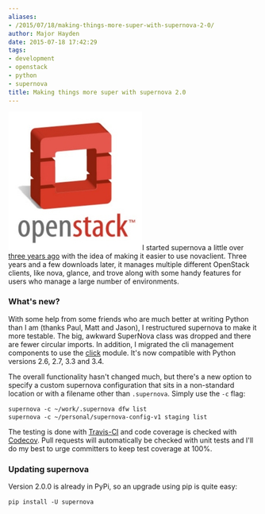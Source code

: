 ```yaml
---
aliases:
- /2015/07/18/making-things-more-super-with-supernova-2-0/
author: Major Hayden
date: 2015-07-18 17:42:29
tags:
- development
- openstack
- python
- supernova
title: Making things more super with supernova 2.0
---
```


[<img src="/wp-content/uploads/2011/08/OpenStackLogo_270x279.jpg" alt="OpenStackLogo supernova" width="270" height="279" class="alignright size-full wp-image-2399" />][1]I started supernova a little over [three years ago][2] with the idea of making it easier to use novaclient. Three years and a few downloads later, it manages multiple different OpenStack clients, like nova, glance, and trove along with some handy features for users who manage a large number of environments.

### What's new?

With some help from some friends who are much better at writing Python than I am (thanks Paul, Matt and Jason), I restructured supernova to make it more testable. The big, awkward SuperNova class was dropped and there are fewer circular imports. In addition, I migrated the cli management components to use the [click][3] module. It's now compatible with Python versions 2.6, 2.7, 3.3 and 3.4.

The overall functionality hasn't changed much, but there's a new option to specify a custom supernova configuration that sits in a non-standard location or with a filename other than `.supernova`. Simply use the `-c` flag:

```
supernova -c ~/work/.supernova dfw list
supernova -c ~/personal/supernova-config-v1 staging list
```


The testing is done with [Travis-CI][4] and code coverage is checked with [Codecov][5]. Pull requests will automatically be checked with unit tests and I'll do my best to urge committers to keep test coverage at 100%.

### Updating supernova

Version 2.0.0 is already in PyPi, so an upgrade using pip is quite easy:

```
pip install -U supernova
```


 [1]: /wp-content/uploads/2011/08/OpenStackLogo_270x279.jpg
 [2]: /2012/06/05/supernova-manage-multiple-openstack-nova-environments-with-ease/
 [3]: http://click.pocoo.org/4/
 [4]: https://travis-ci.org/major/supernova
 [5]: https://codecov.io/github/major/supernova